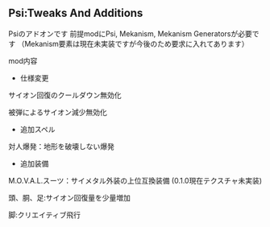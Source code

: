 ## Psi:Tweaks And Additions

Psiのアドオンです
前提modにPsi, Mekanism, Mekanism Generatorsが必要です
（Mekanism要素は現在未実装ですが今後のため要求に入れてあります）

mod内容

- 仕様変更

サイオン回復のクールダウン無効化

被弾によるサイオン減少無効化

- 追加スペル

対人爆発：地形を破壊しない爆発

- 追加装備

M.O.V.A.L.スーツ：サイメタル外装の上位互換装備 (0.1.0現在テクスチャ未実装)

頭、胴、足:サイオン回復量を少量増加

脚:クリエイティブ飛行
